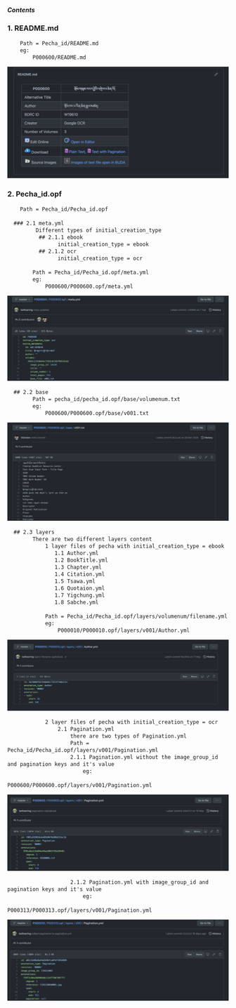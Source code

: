 ##### Contents
  ### 1. README.md
        Path = Pecha_id/README.md
        eg: 
            P000600/README.md
            
![](https://raw.githubusercontent.com/ta4tsering/Openpecha-Readme/main/images/Readme.png)

  ### 2. Pecha_id.opf
        Path = Pecha_id/Pecha_id.opf
        
      ### 2.1 meta.yml
             Different types of initial_creation_type
              ## 2.1.1 ebook
                    initial_creation_type = ebook
              ## 2.1.2 ocr
                    initial_creation_type = ocr

            Path = Pecha_id/Pecha_id.opf/meta.yml
            eg: 
                P000600/P000600.opf/meta.yml

![](https://raw.githubusercontent.com/ta4tsering/Openpecha-Readme/main/images/meta.png)


    
      ## 2.2 base
            Path = pecha_id/pecha_id.opf/base/volumenum.txt
            eg: 
                P000600/P000600.opf/base/v001.txt
            
![](https://raw.githubusercontent.com/ta4tsering/Openpecha-Readme/main/images/base.png)
                
      ## 2.3 layers
            There are two different layers content
                1 layer files of pecha with initial_creation_type = ebook
                   1.1 Author.yml
                   1.2 BookTitle.yml
                   1.3 Chapter.yml
                   1.4 Citation.yml
                   1.5 Tsawa.yml
                   1.6 Quotaion.yml
                   1.7 Yigchung.yml
                   1.8 Sabche.yml

                Path = Pecha_id/Pecha_id.opf/layers/volumenum/filename.yml
                eg: 
                    P000010/P000010.opf/layers/v001/Author.yml
                
![](https://raw.githubusercontent.com/ta4tsering/Openpecha-Readme/main/images/ebook_layers.png)
                
                2 layer files of pecha with initial_creation_type = ocr 
                    2.1 Pagination.yml
                        there are two types of Pagination.yml
                        Path = Pecha_id/Pecha_id.opf/layers/v001/Pagination.yml
                        2.1.1 Pagination.yml without the image_group_id and pagination keys and it's value
                            eg:
                                P000600/P000600.opf/layers/v001/Pagination.yml
                                
![](https://raw.githubusercontent.com/ta4tsering/Openpecha-Readme/main/images/pg_no_pg.png)
                       
                        2.1.2 Pagination.yml with image_group_id and pagination keys and it's value
                            eg:
                                P000313/P000313.opf/layers/v001/Pagination.yml
                                
![](https://raw.githubusercontent.com/ta4tsering/Openpecha-Readme/main/images/pg_with_pg.png)
                        
                        
                        

                            
